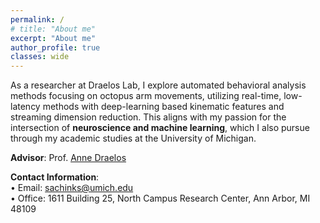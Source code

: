 ```yaml
---
permalink: /
# title: "About me"
excerpt: "About me"
author_profile: true
classes: wide
---
```


As a researcher at Draelos Lab, I explore automated behavioral analysis methods focusing on octopus arm movements, utilizing real-time, low-latency methods with deep-learning based kinematic features and streaming dimension reduction. This aligns with my passion for the intersection of **neuroscience and machine learning**, which I also pursue through my academic studies at the University of Michigan.

**Advisor**: Prof. [Anne Draelos](https://draeloslab.org/)

**Contact Information**:  
&bull; Email: sachinks@umich.edu  
&bull; Office: 1611 Building 25, North Campus Research Center, Ann Arbor, MI 48109